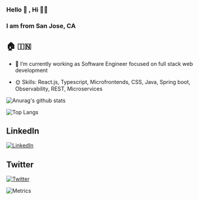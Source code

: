### Hello 👋 , Hi 🙏🏻
### I am from San Jose, CA  
## 🏠 🇮🇳

- 🌴 I’m currently working as Software Engineer focused on full stack web development

- 🌞 Skills: React.js, Typescript, Microfrontends, CSS, Java, Spring boot, Observability, REST, Microservices

![Anurag's github stats](https://github-readme-stats.vercel.app/api?username=nagarakesh4&show_icons=true&theme=radical) 

![Top Langs](https://github-readme-stats.vercel.app/api/top-langs/?username=nagarakesh4&layout=compact)

## LinkedIn
[![LinkedIn](https://i.imgur.com/3GY2eJw.png)](https://www.linkedin.com/in/venkatabuddhiraju/)

## Twitter
[![Twitter](https://i.imgur.com/SnM7J4Q.png)](https://twitter.com/nagarakesh4)

![Metrics](https://metrics.lecoq.io/nagarakesh4)
